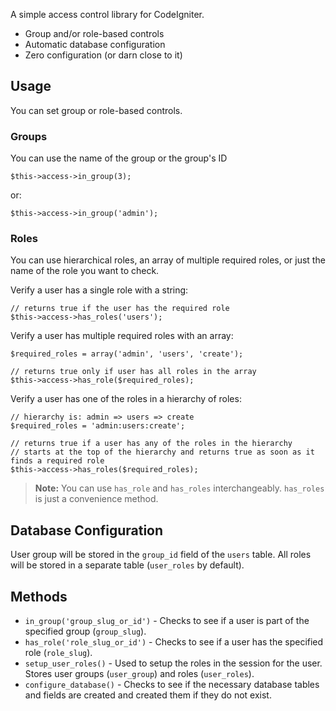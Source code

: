 A simple access control library for CodeIgniter.

* Group and/or role-based controls
* Automatic database configuration
* Zero configuration (or darn close to it)

## Usage

You can set group or role-based controls.

### Groups

You can use the name of the group or the group's ID

	$this->access->in_group(3);

or:

	$this->access->in_group('admin');

### Roles

You can use hierarchical roles, an array of multiple required roles, or just the name of the role you want to check.

Verify a user has a single role with a string:

	// returns true if the user has the required role
	$this->access->has_roles('users');

Verify a user has multiple required roles with an array:

	$required_roles = array('admin', 'users', 'create');
	
	// returns true only if user has all roles in the array
	$this->access->has_role($required_roles);

Verify a user has one of the roles in a hierarchy of roles:

	// hierarchy is: admin => users => create
	$required_roles = 'admin:users:create';

	// returns true if a user has any of the roles in the hierarchy
	// starts at the top of the hierarchy and returns true as soon as it finds a required role
	$this->access->has_roles($required_roles);

> **Note:** You can use `has_role` and `has_roles` interchangeably. `has_roles` is just a convenience method.

## Database Configuration

User group will be stored in the `group_id` field of the `users` table. All roles will be stored in a separate table (`user_roles` by default).

## Methods

* `in_group('group_slug_or_id')` - Checks to see if a user is part of the specified group (`group_slug`).
* `has_role('role_slug_or_id')` - Checks to see if a user has the specified role (`role_slug`).
* `setup_user_roles()` - Used to setup the roles in the session for the user. Stores user groups (`user_group`) and roles (`user_roles`).
* `configure_database()` - Checks to see if the necessary database tables and fields are created and created them if they do not exist.
